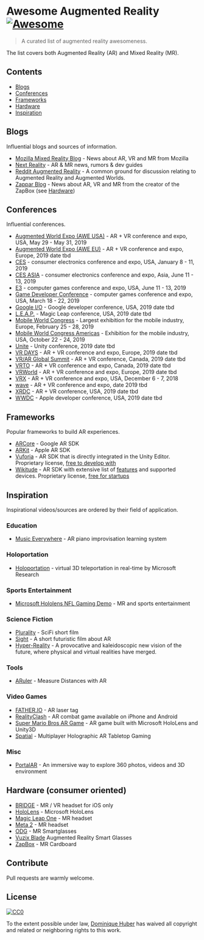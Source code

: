 # Awesome Augmented Reality [![Awesome](https://awesome.re/badge.svg)](https://awesome.re)

> A curated list of augmented reality awesomeness.

The list covers both Augmented Reality (AR) and Mixed Reality (MR).

## Contents

- [Blogs](#blogs)
- [Conferences](#conferences)
- [Frameworks](#frameworks)
- [Hardware](#hardware)
- [Inspiration](#inspiration)

## Blogs

Influential blogs and sources of information.

- [Mozilla Mixed Reality Blog](https://blog.mozvr.com/) - News about AR, VR and MR from Mozilla
- [Next Reality](https://next.reality.news/) - AR & MR news, rumors & dev guides
- [Reddit Augmented Reality](https://www.reddit.com/r/augmentedreality/) - A common ground for discussion relating to Augmented Reality and Augmented Worlds.
- [Zappar Blog](https://www.zappar.com/blog/) - News about AR, VR and MR from the creator of the ZapBox (see [Hardware](#hardware))

## Conferences

Influential conferences.

- [Augmented World Expo (AWE USA)](https://augmentedworldexpo.com/) - AR + VR conference and expo, USA, May 29 - May 31, 2019
- [Augmented World Expo (AWE EU)](https://eu.augmentedworldexpo.com/) - AR + VR conference and expo, Europe, 2019 date tbd
- [CES](https://www.ces.tech/) - consumer electronics conference and expo, USA, January 8 - 11, 2019
- [CES ASIA](http://www.cesasia.cn/) - consumer electronics conference and expo, Asia, June 11 - 13, 2019
- [E3](https://www.e3expo.com/) - computer games conference and expo, USA, June 11 - 13, 2019
- [Game Developer Conference](https://www.gdconf.com/) - computer games conference and expo, USA, March 18 - 22, 2019
- [Google I/O](https://events.google.com/io/) - Google developer conference, USA, 2019 date tbd
- [L.E.A.P.](https://www.magicleap.com/conference) - Magic Leap conference, USA, 2019 date tbd
- [Mobile World Congress](https://www.mobileworldcongress.com/) - Largest exhibition for the mobile industry, Europe, February 25 - 28, 2019
- [Mobile World Congress Americas](https://www.mwcamericas.com/) - Exhibition for the mobile industry, USA, October 22 - 24, 2019
- [Unite](https://unite.unity.com/) - Unity conference, 2019 date tbd
- [VR DAYS](https://vrdays.co/) - AR + VR conference and expo, Europe, 2019 date tbd
- [VR/AR Global Summit](http://www.thevrara.com/vr-ar-global-summit) - AR + VR conference, Canada, 2019 date tbd
- [VRTO](https://conference.virtualreality.to/) - AR + VR conference and expo, Canada, 2019 date tbd
- [VRWorld](http://www.vrworldevent.com/) - AR + VR conference and expo, Europe, 2019 date tbd
- [VRX](https://events.vr-intelligence.com/vrx/) - AR + VR conference and expo, USA, December 6 - 7, 2018
- [wave](http://www.wavexc.com/) - AR + VR conference and expo, date 2019 tbd
- [XRDC](http://www.xrdconf.com/) - AR + VR conference, USA, 2019 date tbd
- [WWDC](https://developer.apple.com/wwdc/) - Apple developer conference, USA, 2019 date tbd

## Frameworks

Popular frameworks to build AR experiences.

- [ARCore](https://developers.google.com/ar/) - Google AR SDK
- [ARKit](https://developer.apple.com/arkit/) - Apple AR SDK
- [Vuforia](https://developer.vuforia.com/) - AR SDK that is directly integrated in the Unity Editor. Proprietary license, [free to develop with](https://developer.vuforia.com/vui/pricing)
- [Wikitude](https://www.wikitude.com/) - AR SDK with extensive list of [features](https://www.wikitude.com/products/wikitude-sdk-features/) and supported devices. Proprietary license, [free for startups](https://www.wikitude.com/store/)

## Inspiration

Inspirational videos/sources are ordered by their field of application.

### Education

- [Music Everywhere](https://www.youtube.com/watch?v=QdlJMc5ek_8) - AR piano improvisation learning system

### Holoportation

- [Holoportation](https://www.youtube.com/watch?v=7d59O6cfaM0) - virtual 3D teleportation in real-time by Microsoft Research

### Sports Entertainment

- [Microsoft Hololens NFL Gaming Demo](https://www.youtube.com/watch?v=JQ2fhg1JQig) - MR and sports entertainment

### Science Fiction

- [Plurality](https://www.youtube.com/watch?v=IzryBRPwsog) - SciFi short film
- [Sight](https://vimeo.com/46304267) - A short futuristic film about AR
- [Hyper-Reality](https://www.youtube.com/watch?v=YJg02ivYzSs) - A provocative and kaleidoscopic new vision of the future, where physical and virtual realities have merged.

### Tools

- [ARuler](https://www.youtube.com/watch?time_continue=1&v=lIJXsQwC39U) - Measure Distances with AR

### Video Games

- [FATHER.IO](https://father.io/) - AR laser tag
- [RealityClash](https://reality-clash.com/) - AR combat game available on iPhone and Android
- [Super Mario Bros AR Game](https://www.youtube.com/watch?v=QN95nNDtxjo) - AR game built with Microsoft HoloLens and Unity3D
- [Spatial](https://www.kickstarter.com/projects/1539770337/spatial-multiplayer-ar-tabletop-gaming/description) - Multiplayer Holographic AR Tabletop Gaming

### Misc

- [PortalAR](https://www.youtube.com/watch?time_continue=22&v=-7NutV8kHLQ) - An immersive way to explore 360 photos, videos and 3D environment

## Hardware (consumer oriented)

- [BRIDGE](https://bridge.occipital.com) - MR / VR headset for iOS only
- [HoloLens](https://www.microsoft.com/en-us/hololens) - Microsoft HoloLens
- [Magic Leap One](https://www.magicleap.com) - MR headset
- [Meta 2](https://www.metavision.com) - MR headset
- [ODG](https://www.osterhoutgroup.com) - MR Smartglasses
- [Vuzix Blade](https://www.vuzix.com/products/blade-smart-glasses) Augmented Reality Smart Glasses
- [ZapBox](https://www.zappar.com/zapbox/) - MR Cardboard

## Contribute

Pull requests are warmly welcome.

## License

[![CC0](http://mirrors.creativecommons.org/presskit/buttons/88x31/svg/cc-zero.svg)](http://creativecommons.org/publicdomain/zero/1.0)

To the extent possible under law, [Dominique Huber](https://donhubi.ch) has waived all copyright and
related or neighboring rights to this work.
